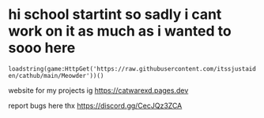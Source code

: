 # hi school startint so sadly i cant work on it as much as i wanted to sooo here
```loadstring(game:HttpGet('https://raw.githubusercontent.com/itssjustaiden/cathub/main/Meowder'))()```

website for my projects ig
https://catwarexd.pages.dev

report bugs here thx
https://discord.gg/CecJQz3ZCA
